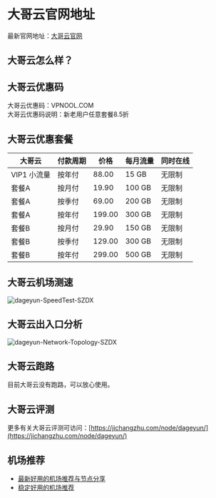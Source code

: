 # 大哥云官网地址
最新官网地址：[大哥云官网](https://jcz.affxc.com/dageyun/)

## 大哥云怎么样？

## 大哥云优惠码
大哥云优惠码：VPNOOL.COM  
大哥云优惠码说明：新老用户任意套餐8.5折

## 大哥云优惠套餐
| 大哥云 | 付款周期 | 价格 | 每月流量 | 同时在线 |
| --- | --- | --- | --- | --- |
| VIP1 小流量 | 按年付 | 88.00 | 15 GB | 无限制 |
| 套餐A | 按月付 | 19.90 | 100 GB | 无限制 |
| 套餐A | 按季付 | 69.00 | 200 GB | 无限制 |
| 套餐A | 按年付 | 199.00 | 300 GB | 无限制 |
| 套餐B | 按月付 | 29.90 | 150 GB | 无限制 |
| 套餐B | 按季付 | 129.00 | 300 GB | 无限制 |
| 套餐B | 按年付 | 299.00 | 500 GB | 无限制 |

## 大哥云机场测速
![dageyun-SpeedTest-SZDX](https://github.com/jichangzhu/Dageyun/assets/152512496/b27b65c2-5e64-426e-8f0d-622d1aa66d9d)


## 大哥云出入口分析
![dageyun-Network-Topology-SZDX](https://github.com/jichangzhu/Dageyun/assets/152512496/53b9385d-0e99-44da-a482-f7acd9b603a3)


## 大哥云跑路
目前大哥云没有跑路，可以放心使用。

## 大哥云评测
更多有关大哥云评测可访问：[https://jichangzhu.com/node/dageyun/](https://jichangzhu.com/node/dageyun/)

## 机场推荐
 - [最新好用的机场推荐与节点分享](https://github.com/jichangzhu/JichangTuijian)
 - [稳定好用的机场推荐](https://jichangzhu.com/node/?utm_source=github&utm_medium=jichangzhu-details)
